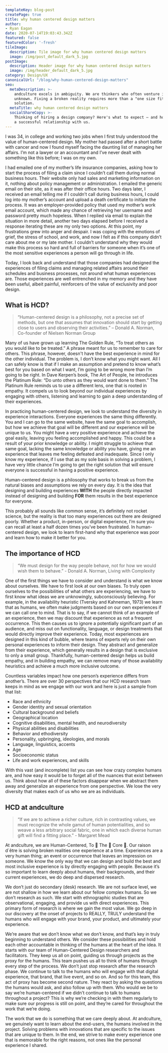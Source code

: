 ```yaml
---
templateKey: blog-post
createPage: true
title: why human centered design matters
author:
- Ryan Eagan
date: 2020-07-14T19:03:43.342Z
featured: false
featuredColor: '-fresh'
tileImage:
  description: Tile image for why human centered design matters
  image: /img/post_default_dark_5.jpg
postImage:
  description: Header image for why human centered design matters
  image: /img/header_default_dark_5.jpg
category: Design/UX
canonicalUrl: "/blog/why-human-centered-design-matters"
seo:
  metaDescription: >-
    andculture excels in ambiguity. We are thinkers who often venture into the
    unknown. Fixing a broken reality requires more than a "one size fits all"
    solution.
  metaTitle: why human centered design matters
  socialShareCopy: >-
    Thinking of hiring a design company? Here's what to expect — and how to have
    a successful relationship with us.
---
```

I was 34, in college and working two jobs when I first truly understood the value of human-centered design. My mother had passed after a short battle with cancer and now I found myself facing the daunting list of managing her affairs. I’m not a lawyer or an accountant and I’ve never dealt with something like this before; I was on my own.

I had emailed one of my mother’s life insurance companies, asking how to start the process of filing a claim since I couldn’t call them during normal business hours. Their website only had sales and marketing information on it, nothing about policy management or administration. I emailed the generic email on their site, as it was after their office hours. Two days later, I received an email telling me if I couldn’t call during business hours, I could log into my mother’s account and upload a death certificate to initiate the process. It was an employer-provided policy that used my mother’s work email account, which made any chance of retrieving her username and password pretty much hopeless. When I replied via email to explain the situation in more detail, another two days elapsed before I received a response iterating these are my only two options. At this point, my frustrations grew into anger and despair. I was coping with the emotions of grief, the stress of school, and work, and now I felt as if this company didn’t care about me or my late mother. I couldn’t understand why they would make this process so hard and full of barriers for someone when it’s one of the most sensitive experiences a person will go through in life.

Today, I look back and understand that those companies had designed the experiences of filing claims and managing related affairs around their schedules and business processes, not around what human experiences are. Those experiences are well entrenched in my memory and they have been useful, albeit painful, reinforcers of the value of exclusivity and poor design.

## What is HCD?

> “Human-centered design is a philosophy, not a precise set of methods, but one that assumes that innovation should start by getting close to users and observing their activities.” – Donald A. Norman, Co-founder of Nielsen Norman Group

Many of us have grown up learning The Golden Rule, “To treat others as you would like to be treated.” A phrase meant for us to remember to care for others. This phrase, however, doesn't have the best experience in mind for the other individual. The problem is, I don’t know what you might want. All I can safely know is that if I make an assumption and pretend to know what’s best for you based on what I want, I’m going to be wrong more than I’m going to be right. In Dave Kerpen’s book, The Art of People, he introduces the Platinum Rule: “Do unto others as they would want done to them.” The Platinum Rule reminds us to use a different lens, one that is rooted in empathy. It compels us to look beyond our individual experiences by engaging with others, listening and learning to gain a deep understanding of their experiences.

In practicing human-centered design, we look to understand the diversity in experience interactions. Everyone experiences the same thing differently. You and I can go to the same website, have the same goal to accomplish, but how we achieve that goal will be different and our experience will be unique to us. You might have a very positive experience and achieve the goal easily, leaving you feeling accomplished and happy. This could be a result of your prior knowledge or ability. I might struggle to achieve that same goal, lacking the same knowledge or ability you have, giving me an experience that leaves me feeling defeated and inadequate. Since I only know my experience, if I use that as my sole basis in solving a problem, I have very little chance I’m going to get the right solution that will ensure everyone is successful in having a positive experience.

Human-centered design is a philosophy that works to break us from the natural biases and assumptions we rely on every day. It is the idea that designing and building experiences **WITH** the people directly impacted instead of designing and building **FOR** them results in the best experience for everyone.

This probably all sounds like common sense, it’s definitely not rocket science, but the reality is that too many experiences out there are designed poorly. Whether a product, in-person, or digital experience, I’m sure you can recall at least a half dozen times you’ve been frustrated. In human-centered design, we look to learn first-hand why that experience was poor and learn how to make it better for you.

## The importance of HCD

> “We must design for the way people behave, not for how we would wish them to behave.” - Donald A. Norman, Living with Complexity

One of the first things we have to consider and understand is what we know about ourselves. We have to first look at our own biases. To truly open ourselves to the possibilities of what others are experiencing, we have to first know what ideas we are unknowingly, subconsciously believing. For example, in the availability heuristic (Tversky and Kahneman, 1973) we learn that as humans, we often make judgments based on our own experiences if we can call one to mind. That is to say, if we cannot think of an example of an experience, then we may discount that experience as not a frequent occurrence. This then causes us to ignore a potentially significant part of an audience, and miss out on functionality, language, or design treatments that would directly improve their experience. Today, most experiences are designed in this kind of bubble, where teams of experts rely on their own personal experiences to inform their design. They abstract and generalize from their experience, which generally results in a design that is exclusive to only a small group. Thankfully, human-centered design helps us build empathy, and in building empathy, we can remove many of those availability heuristics and achieve a much more inclusive outcome.

Countless variables impact how one person’s experience differs from another’s. There are over 30 perspectives that our HCD research team keeps in mind as we engage with our work and here is just a sample from that list:

* Race and ethnicity
* Gender identity and sexual orientation
* Cultural background and beliefs
* Geographical location
* Cognitive disabilities, mental health, and neurodiversity
* Physical abilities and disabilities
* Behavior and ethodiversity
* Personality, upbringing, ideologies, and morals
* Language, linguistics, accents
* Age
* Socioeconomic status
* Life and work experiences, and skills

With this vast (and incomplete) list you can see how crazy complex humans are, and how easy it would be to forget all of the nuances that exist between us. Think about how all of these factors disappear when we abstract them away and generalize an experience from one perspective. We lose the very diversity that makes each of us who we are as individuals. 

## HCD at andculture

> “If we are to achieve a richer culture, rich in contrasting values, we must recognize the whole gamut of human potentialities, and so weave a less arbitrary social fabric, one in which each diverse human gift will find a fitting place.” - Margaret Mead

At andculture, we are Human-Centered, To 👏 The 👏 Core 👏. Our raison d`être is solving broken realities one experience at a time. Experiences are a very human thing; an event or occurrence that leaves an impression on someone. We know the only way that we can design and build the best and most inclusive experience is by directly engaging with people. Because it’s so important to learn deeply about humans, their backgrounds, and their current experiences, we do deep and dispersed research.

We don’t just do secondary (desk) research. We are not surface level, we are not shallow in how we learn about our fellow complex humans. So we don’t research as such. We start with ethnographic studies that are observational, engaging, and provide us with direct experiences. This primary form of research is where we gain the most value. We go deep in our discovery at the onset of projects to REALLY, TRULY understand the humans who will engage with your brand, your product, and ultimately your experience.

We’re aware that we don’t know what we don’t know, and that’s key in truly beginning to understand others. We consider these possibilities and hold each other accountable in thinking of the humans at the heart of the idea. It starts with our team of Human-Centered Design researchers and facilitators. They keep us all on point, guiding us through projects as the proxy for the humans. This team pushes us all to think of humans through every step of the process. We don’t just stop research after the research phase. We continue to talk to the humans who will engage with that digital experience, that brand, that live event, and so on. And so for this team, this act of proxy has become second nature. They react by asking the questions the humans would ask, and also follow up with them. Who would we be to say we’re human-centered if we didn’t continue to talk to humans throughout a project? This is why we’re checking in with them regularly to make sure our progress is still on point, and they’re cared for throughout the work that we’re doing.

The work that we do is something that we care deeply about. At andculture, we genuinely want to learn about the end-users, the humans involved in the project. Solving problems with innovations that are specific to the issues that are unique to them. In the end, we strive to make every experience one that is memorable for the right reasons, not ones like the personal experience I shared.